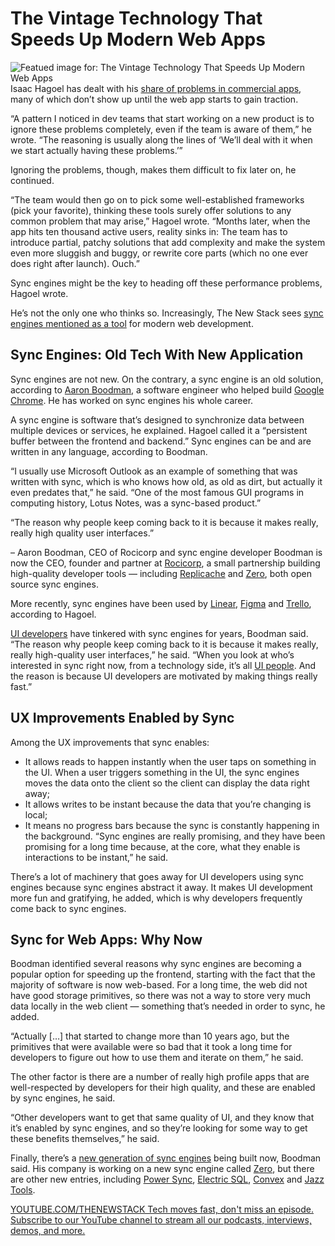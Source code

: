 # The Vintage Technology That Speeds Up Modern Web Apps
![Featued image for: The Vintage Technology That Speeds Up Modern Web Apps](https://cdn.thenewstack.io/media/2025/01/86f71230-old-school-technology-for-web-development-1024x683.jpg)
Isaac Hagoel has dealt with his [share of problems in commercial apps](https://dev.to/isaachagoel/are-sync-engines-the-future-of-web-applications-1bbi), many of which don’t show up until the web app starts to gain traction.

“A pattern I noticed in dev teams that start working on a new product is to ignore these problems completely, even if the team is aware of them,” he wrote. “The reasoning is usually along the lines of ‘We’ll deal with it when we start actually having these problems.’”

Ignoring the problems, though, makes them difficult to fix later on, he continued.

“The team would then go on to pick some well-established frameworks (pick your favorite), thinking these tools surely offer solutions to any common problem that may arise,” Hagoel wrote. “Months later, when the app hits ten thousand active users, reality sinks in: The team has to introduce partial, patchy solutions that add complexity and make the system even more sluggish and buggy, or rewrite core parts (which no one ever does right after launch). Ouch.”

Sync engines might be the key to heading off these performance problems, Hagoel wrote.

He’s not the only one who thinks so. Increasingly, The New Stack sees [sync engines mentioned as a tool](https://medium.com/@nile.bits/why-sync-engines-might-be-the-future-of-web-applications-41fdab1d650c) for modern web development.

## Sync Engines: Old Tech With New Application
Sync engines are not new. On the contrary, a sync engine is an old solution, according to [Aaron Boodman](https://www.linkedin.com/in/aaron-boodman/), a software engineer who helped build [Google Chrome](https://thenewstack.io/google-genai-comes-to-chrome/). He has worked on sync engines his whole career.

A sync engine is software that’s designed to synchronize data between multiple devices or services, he explained. Hagoel called it a “persistent buffer between the frontend and backend.” Sync engines can be and are written in any language, according to Boodman.

“I usually use Microsoft Outlook as an example of something that was written with sync, which is who knows how old, as old as dirt, but actually it even predates that,” he said. “One of the most famous GUI programs in computing history, Lotus Notes, was a sync-based product.”

“The reason why people keep coming back to it is because it makes really, really high quality user interfaces.”

– Aaron Boodman, CEO of Rocicorp and sync engine developer
Boodman is now the CEO, founder and partner at [Rocicorp](https://rocicorp.dev/), a small partnership building high-quality developer tools — including [Replicache](https://replicache.dev/) and [Zero](https://zero.rocicorp.dev/), both open source sync engines.

More recently, sync engines have been used by [Linear](https://www.youtube.com/live/WxK11RsLqp4?t=2175s), [Figma](https://www.figma.com/blog/how-figmas-multiplayer-technology-works/) and [Trello](https://www.atlassian.com/blog/atlassian-engineering/sync-architecture), according to Hagoel.

[UI developers](https://thenewstack.io/non-browser-ui-platform-for-ai-offers-grants-to-developers/) have tinkered with sync engines for years, Boodman said.
“The reason why people keep coming back to it is because it makes really, really high-quality user interfaces,” he said. “When you look at who’s interested in sync right now, from a technology side, it’s all [UI people](https://roadmap.sh/ux-design). And the reason is because UI developers are motivated by making things really fast.”

## UX Improvements Enabled by Sync
Among the UX improvements that sync enables:

- It allows reads to happen instantly when the user taps on something in the UI. When a user triggers something in the UI, the sync engines moves the data onto the client so the client can display the data right away;
- It allows writes to be instant because the data that you’re changing is local;
- It means no progress bars because the sync is constantly happening in the background.
“Sync engines are really promising, and they have been promising for a long time because, at the core, what they enable is interactions to be instant,” he said.

There’s a lot of machinery that goes away for UI developers using sync engines because sync engines abstract it away. It makes UI development more fun and gratifying, he added, which is why developers frequently come back to sync engines.

## Sync for Web Apps: Why Now
Boodman identified several reasons why sync engines are becoming a popular option for speeding up the frontend, starting with the fact that the majority of software is now web-based. For a long time, the web did not have good storage primitives, so there was not a way to store very much data locally in the web client — something that’s needed in order to sync, he added.

“Actually […] that started to change more than 10 years ago, but the primitives that were available were so bad that it took a long time for developers to figure out how to use them and iterate on them,” he said.

The other factor is there are a number of really high profile apps that are well-respected by developers for their high quality, and these are enabled by sync engines, he said.

“Other developers want to get that same quality of UI, and they know that it’s enabled by sync engines, and so they’re looking for some way to get these benefits themselves,” he said.

Finally, there’s a [new generation of sync engines](https://gist.github.com/pesterhazy/3e039677f2e314cb77ffe3497ebca07b) being built now, Boodman said. His company is working on a new sync engine called [Zero](https://zero.rocicorp.dev/), but there are other new entries, including [Power Sync](https://www.powersync.com/), [Electric SQL](https://electric-sql.com/), [Convex](https://www.convex.dev/sync) and [Jazz Tools](https://jazz.tools/).

[
YOUTUBE.COM/THENEWSTACK
Tech moves fast, don't miss an episode. Subscribe to our YouTube
channel to stream all our podcasts, interviews, demos, and more.
](https://youtube.com/thenewstack?sub_confirmation=1)